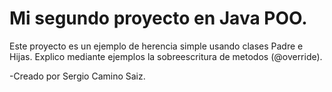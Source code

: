 # Mi segundo proyecto en Java POO.
Este proyecto es un ejemplo de herencia simple usando clases Padre e Hijas.
Explico mediante ejemplos la sobreescritura de metodos (@override).


-Creado por Sergio Camino Saiz.
